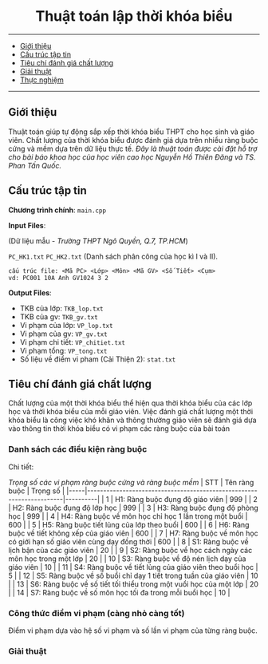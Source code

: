 <div align="center">

# Thuật toán lập thời khóa biểu

</div>

---
- [Giới thiệu](#giới-thiệu)
- [Cấu trúc tập tin](#cấu-trúc-tập-tin)
- [Tiêu chí đánh giá chất lượng](#tiêu-chí-đánh-giá-chất-lượng)
- [Giải thuật](#giải-thuật)
- [Thực nghiệm](#thực-nghiệm)
---

## Giới thiệu
Thuật toán giúp tự động sắp xếp thời khóa biểu THPT cho học sinh và giáo viên. Chất lượng của thời khóa biểu được đánh giá dựa trên nhiều ràng buộc cứng và mềm dựa trên dữ liệu thực tế. *Đây là thuật toán được cài đặt hỗ trợ cho bài báo khoa học của học viên cao học Nguyễn Hồ Thiên Đăng và TS. Phan Tấn Quốc.*

## Cấu trúc tập tin

**Chương trình chính**: ```main.cpp```

**Input Files**:

(Dữ liệu mẫu - *Trường THPT Ngô Quyền, Q.7, TP.HCM*)

```PC_HK1.txt```
```PC_HK2.txt```
(Danh sách phân công của học kì I và II).

```
cấu trúc file: <Mã PC> <Lớp> <Môn> <Mã GV> <Số Tiết> <Cụm>
vd: PC001 10A Anh GV1024 3 2
```

**Output Files**:
- TKB của lớp: ```TKB_lop.txt```
- TKB của gv: ```TKB_gv.txt```
- Vi phạm của lớp: ```VP_lop.txt```
- Vi phạm của gv: ```VP_gv.txt```
- Vi phạm chi tiết: ```VP_chitiet.txt```
- Vi phạm tổng: ```VP_tong.txt```
- Số liệu về điểm vi pham (Cải Thiện 2): ```stat.txt```

## Tiêu chí đánh giá chất lượng
Chất lượng của một thời khóa biểu thể hiện qua thời khóa biểu của các lớp học và thời khóa biểu của mỗi giáo viên. Việc đánh giá chất lượng một thời khóa biểu là công việc khó khăn và thông thường giáo viên sẽ đánh giá dựa vào thông tin thời khóa biểu có vi phạm các ràng buộc của bài toán

### Danh sách các điều kiện ràng buộc
Chi tiết: 

*Trọng số các vi phạm ràng buộc cứng và ràng buộc mềm*
| STT | Tên ràng buộc                                                        | Trọng số |
|-----|----------------------------------------------------------------------|----------|
| 1   | H1: Ràng buộc đụng độ giáo viên                                      | 999      |
| 2   | H2: Ràng buộc đụng độ lớp học                                        | 999      |
| 3   | H3: Ràng buộc đụng độ phòng học                                      | 999      |
| 4   | H4: Ràng buộc về môn học chỉ học 1 lần trong một buổi                | 600      |
| 5   | H5: Ràng buộc tiết lủng của lớp theo buổi                            | 600      |
| 6   | H6: Ràng buộc về tiết không xếp của giáo viên                        | 600      |
| 7   | H7: Ràng buộc về môn học có giới hạn số giáo viên cùng dạy đồng thời | 600      |
| 8   | S1: Ràng buộc về lịch bận của các giáo viên                          | 20       |
| 9   | S2: Ràng buộc về học cách ngày các môn học trong một lớp             | 20       |
| 10  | S3: Ràng buộc về độ nén lịch dạy của giáo viên                       | 10       |
| 11  | S4: Ràng buộc về tiết lủng của giáo viên theo buổi học               | 5        |
| 12  | S5: Ràng buộc về số buổi chỉ dạy 1 tiết trong tuần của giáo viên     | 10       |
| 13  | S6: Ràng buộc về số tiết tối thiểu trong một vuổi học của một lớp    | 20       |
| 14  | S7: Ràng buộc về số môn học tối đa trong mỗi buổi học                | 10       |

### Công thức điểm vi phạm (càng nhỏ càng tốt)

Điểm vi phạm dựa vào hệ số vi phạm và số lần vi phạm của từng ràng buộc.

### Giải thuật


